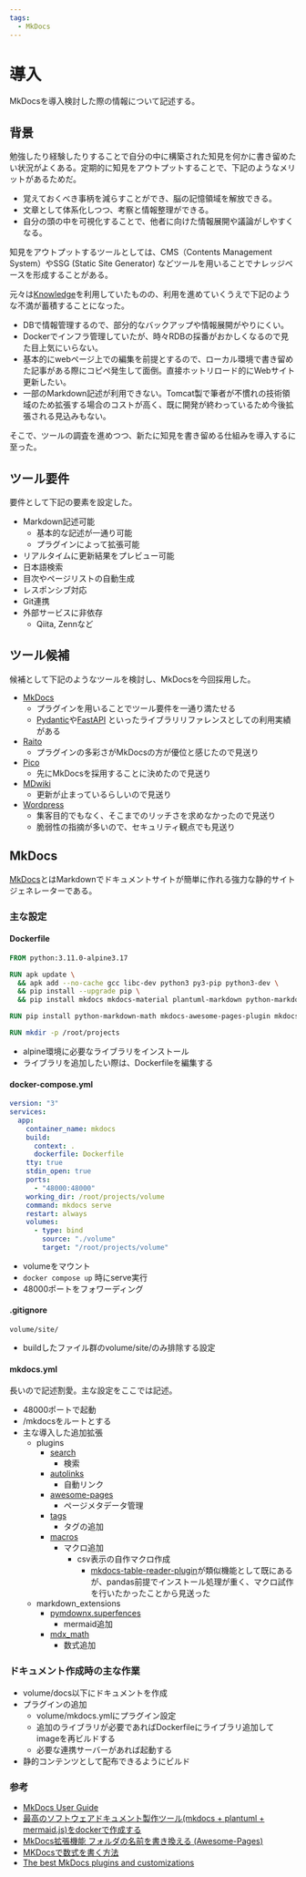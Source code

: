 ```yaml
---
tags:
  - MkDocs
---
```

# 導入
MkDocsを導入検討した際の情報について記述する。

## 背景
勉強したり経験したりすることで自分の中に構築された知見を何かに書き留めたい状況がよくある。定期的に知見をアウトプットすることで、下記のようなメリットがあるためだ。

- 覚えておくべき事柄を減らすことができ、脳の記憶領域を解放できる。
- 文章として体系化しつつ、考察と情報整理ができる。
- 自分の頭の中を可視化することで、他者に向けた情報展開や議論がしやすくなる。

知見をアウトプットするツールとしては、CMS（Contents Management System）やSSG (Static Site Generator) などツールを用いることでナレッジベースを形成することがある。

元々は[Knowledge](https://information-knowledge.support-project.org/ja/)を利用していたものの、利用を進めていくうえで下記のような不満が蓄積することになった。

- DBで情報管理するので、部分的なバックアップや情報展開がやりにくい。
- Dockerでインフラ管理していたが、時々RDBの採番がおかしくなるので見た目上気にいらない。
- 基本的にwebページ上での編集を前提とするので、ローカル環境で書き留めた記事がある際にコピペ発生して面倒。直接ホットリロード的にWebサイト更新したい。
- 一部のMarkdown記述が利用できない。Tomcat製で筆者が不慣れの技術領域のため拡張する場合のコストが高く、既に開発が終わっているため今後拡張される見込みもない。

そこで、ツールの調査を進めつつ、新たに知見を書き留める仕組みを導入するに至った。

## ツール要件

要件として下記の要素を設定した。

- Markdown記述可能
    - 基本的な記述が一通り可能
    - プラグインによって拡張可能
- リアルタイムに更新結果をプレビュー可能
- 日本語検索
- 目次やページリストの自動生成
- レスポンシブ対応
- Git連携
- 外部サービスに非依存
    - Qiita, Zennなど

## ツール候補
候補として下記のようなツールを検討し、MkDocsを今回採用した。

- [MkDocs](https://www.mkdocs.org/)
    - プラグインを用いることでツール要件を一通り満たせる
    - [Pydantic](https://docs.pydantic.dev/latest/)や[FastAPI](https://fastapi.tiangolo.com/ja/) といったライブラリリファレンスとしての利用実績がある
- [Raito](https://arnaud.at/raito/#/)
    - プラグインの多彩さがMkDocsの方が優位と感じたので見送り
- [Pico](https://picocms.org/)
    - 先にMkDocsを採用することに決めたので見送り
- [MDwiki](http://dynalon.github.io/mdwiki/#!index.md)
    - 更新が止まっているらしいので見送り
- [Wordpress](https://ja.wordpress.org/)
    - 集客目的でもなく、そこまでのリッチさを求めなかったので見送り
    - 脆弱性の指摘が多いので、セキュリティ観点でも見送り


## MkDocs
[MkDocs](https://www.mkdocs.org/)とはMarkdownでドキュメントサイトが簡単に作れる強力な静的サイトジェネレーターである。  

### 主な設定
#### Dockerfile
```Dockerfile
FROM python:3.11.0-alpine3.17

RUN apk update \
  && apk add --no-cache gcc libc-dev python3 py3-pip python3-dev \
  && pip install --upgrade pip \
  && pip install mkdocs mkdocs-material plantuml-markdown python-markdown-math pygments pymdown-extensions

RUN pip install python-markdown-math mkdocs-awesome-pages-plugin mkdocs-autolinks-plugin mkdocs-macros-plugin

RUN mkdir -p /root/projects
```

- alpine環境に必要なライブラリをインストール
- ライブラリを追加したい際は、Dockerfileを編集する

#### docker-compose.yml
```yaml
version: "3"
services:
  app:
    container_name: mkdocs
    build:
      context: .
      dockerfile: Dockerfile
    tty: true
    stdin_open: true
    ports:
      - "48000:48000"
    working_dir: /root/projects/volume
    command: mkdocs serve
    restart: always
    volumes:
      - type: bind
        source: "./volume"
        target: "/root/projects/volume"
```

- volumeをマウント
- `docker compose up` 時にserve実行
- 48000ポートをフォワーディング

#### .gitignore
```gitignore
volume/site/
```

- buildしたファイル群のvolume/site/のみ排除する設定

#### mkdocs.yml
長いので記述割愛。主な設定をここでは記述。

- 48000ポートで起動
- /mkdocsをルートとする
- 主な導入した追加拡張
    - plugins
        - [search](https://squidfunk.github.io/mkdocs-material/setup/setting-up-site-search/)
            - 検索
        - [autolinks](https://github.com/zachhannum/mkdocs-autolinks-plugin)
            - 自動リンク
        - [awesome-pages](https://github.com/lukasgeiter/mkdocs-awesome-pages-plugin)
            - ページメタデータ管理
        - [tags](https://squidfunk.github.io/mkdocs-material/setup/setting-up-tags/)
            - タグの追加
        - [macros](https://mkdocs-macros-plugin.readthedocs.io/en/latest/)
            - マクロ追加
                - csv表示の自作マクロ作成
                    - [mkdocs-table-reader-plugin](https://github.com/timvink/mkdocs-table-reader-plugin)が類似機能として既にあるが、pandas前提でインストール処理が重く、マクロ試作を行いたかったことから見送った
    - markdown_extensions
        - [pymdownx.superfences](https://facelessuser.github.io/pymdown-extensions/extensions/superfences/)
            - mermaid追加
        - [mdx_math](https://github.com/mitya57/python-markdown-math/tree/master)
            - 数式追加

### ドキュメント作成時の主な作業
- volume/docs以下にドキュメントを作成
- プラグインの追加
    - volume/mkdocs.ymlにプラグイン設定
    - 追加のライブラリが必要であればDockerfileにライブラリ追加してimageを再ビルドする
    - 必要な連携サーバーがあれば起動する
- 静的コンテンツとして配布できるようにビルド

### 参考
- [MkDocs User Guide](https://www.mkdocs.org/user-guide/)
- [最高のソフトウェアドキュメント製作ツール(mkdocs + plantuml + mermaid.js)をdockerで作成する](https://qiita.com/ryohei_takasugi/items/d8110ebbb25e87a007ae)
- [MkDocs拡張機能 フォルダの名前を書き換える (Awesome-Pages)](https://kurotorimkdocs.gitlab.io/kurotorimemo/040-Documents/MkDocs/Extension/#awesome-pages)
- [MKDocsで数式を書く方法](https://enu23456.hatenablog.com/entry/2022/11/22/214014)
- [The best MkDocs plugins and customizations](https://chrieke.medium.com/the-best-mkdocs-plugins-and-customizations-fc820eb19759)